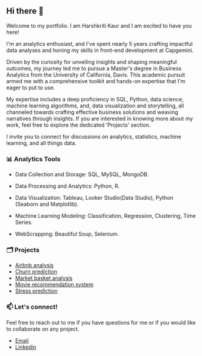 ## Hi there 👋

Welcome to my portfolio. I am Harshkriti Kaur and I am excited to have you here! 

I'm an analytics enthusiast, and I've spent nearly 5 years crafting impactful data analyses and honing my skills in front-end development at Capgemini.

Driven by the curiosity for unveiling insights and shaping meaningful outcomes, my journey led me to pursue a Master's degree in Business Analytics from the University of California, Davis. This academic pursuit armed me with a comprehensive toolkit and hands-on expertise that I'm eager to put to use.

My expertise includes a deep proficiency in SQL, Python, data science, machine learning algorithms, and, data visualization and storytelling, all channeled towards crafting effective business solutions and weaving narratives through insights. If you are interested in knowing more about my work, feel free to explore the dedicated 'Projects' section.

I invite you to connect for discussions on analytics, statistics, machine learning, and all things data.


### 📊 Analytics Tools
- Data Collection and Storage: SQL, MySQL, MongoDB.

- Data Processing and Analytics: Python, R.

- Data Visualization: Tableau, Looker Studio(Data Studio), Python (Seaborn and Matplotlib).

- Machine Learning Modeling: Classification, Regression, Clustering, Time Series.

- WebScrapping: Beautiful Soup, Selenium.

### 🗂 Projects
- [Airbnb analysis](https://github.com/Harshkriti/airbnb-analysis)
- [Churn prediction](https://github.com/Harshkriti/Churn-Prediction)
- [Market basket analysis](https://github.com/Harshkriti/Market-basket-analysis)
- [Movie recommendation system](https://github.com/Harshkriti/Recommendation-System)
- [Stress prediction](https://github.com/Harshkriti/Stress-Prediction)


### 📫 Let's connect!
Feel free to reach out to me if you have questions for me or if you would like to collaborate on any project.
- [Email](mailto:harshkriti@gmail.com)
- [Linkedin](https://www.linkedin.com/in/harshkriti-kaur-sethi/)




